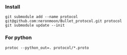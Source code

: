 ### Install
```
git submodule add --name protocol git@github.com:neronmoon/Bullet_protocol.git protocol
git submodule update --init
```

### For python
```
protoc --python_out=. protocol/*.proto
```
